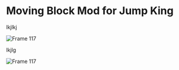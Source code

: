 # Moving Block Mod for Jump King

lkjlkj

![Frame 117](https://github.com/user-attachments/assets/ab495fb8-2d35-494b-ac44-e9dd225db99d)

lkjlg

![Frame 117](https://github.com/user-attachments/assets/8650cfe8-5c2c-4cc3-a5bb-34ba6b40a098)
